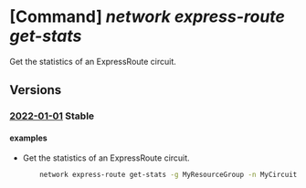 # [Command] _network express-route get-stats_

Get the statistics of an ExpressRoute circuit.

## Versions

### [2022-01-01](/Resources/mgmt-plane/L3N1YnNjcmlwdGlvbnMve30vcmVzb3VyY2Vncm91cHMve30vcHJvdmlkZXJzL21pY3Jvc29mdC5uZXR3b3JrL2V4cHJlc3Nyb3V0ZWNpcmN1aXRzL3t9L3N0YXRz/2022-01-01.xml) **Stable**

<!-- mgmt-plane /subscriptions/{}/resourcegroups/{}/providers/microsoft.network/expressroutecircuits/{}/stats 2022-01-01 -->

#### examples

- Get the statistics of an ExpressRoute circuit.
    ```bash
        network express-route get-stats -g MyResourceGroup -n MyCircuit
    ```

